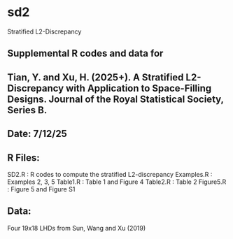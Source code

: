 # sd2
Stratified L2-Discrepancy

## Supplemental R codes and data for
## Tian, Y. and Xu, H. (2025+). A Stratified L2-Discrepancy with Application to Space-Filling Designs. Journal of the Royal Statistical Society, Series B.
##
## Date: 7/12/25
##

## R Files: 

 SD2.R : R codes to compute the stratified L2-discrepancy 
 Examples.R : Examples 2, 3, 5
 Table1.R : Table 1 and Figure 4
 Table2.R : Table 2
 Figure5.R : Figure 5 and Figure S1

## Data:  

 Four 19x18 LHDs from Sun, Wang and Xu (2019)

